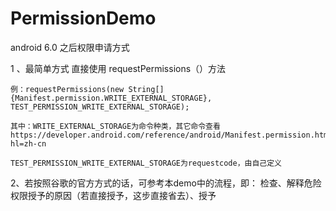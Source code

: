 # PermissionDemo
android 6.0 之后权限申请方式

1 、最简单方式 直接使用  requestPermissions（）方法  

    例：requestPermissions(new String[]{Manifest.permission.WRITE_EXTERNAL_STORAGE}, TEST_PERMISSION_WRITE_EXTERNAL_STORAGE);

    其中：WRITE_EXTERNAL_STORAGE为命令种类，其它命令查看https://developer.android.com/reference/android/Manifest.permission.html?hl=zh-cn

    TEST_PERMISSION_WRITE_EXTERNAL_STORAGE为requestcode，由自己定义

2、若按照谷歌的官方方式的话，可参考本demo中的流程，即：
   检查、解释危险权限授予的原因（若直接授予，这步直接省去）、授予

